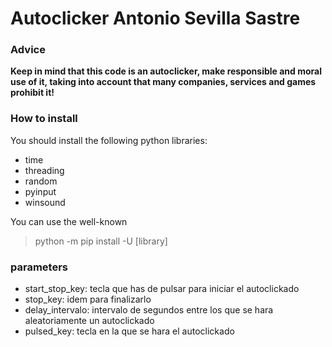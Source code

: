 # Autoclicker Antonio Sevilla Sastre

### Advice
**Keep in mind that this code is an autoclicker, make responsible and moral use of it, taking into account that many companies, services and games prohibit it!**

### How to install
You should install the following python libraries:
- time
- threading
- random
- pyinput
- winsound
  
You can use the well-known
> python -m pip install -U [library]

### parameters

- start_stop_key: tecla que has de pulsar para iniciar el autoclickado
- stop_key: idem para finalizarlo
- delay_intervalo: intervalo de segundos entre los que se hara aleatoriamente un autoclickado
- pulsed_key: tecla en la que se hara el autoclickado
